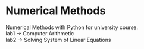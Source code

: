# Numerical Methods
Numerical Methods with Python for university course.  
lab1 -> Computer Arithmetic  
lab2 -> Solving System of Linear Equations  
